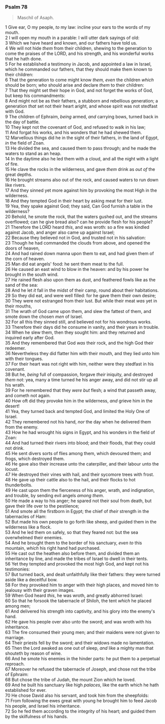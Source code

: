 ### Psalm 78

> Maschil of Asaph.

1 Give ear, O my people, *to* my law: incline your ears to the words of my mouth.  
2 I will open my mouth in a parable: I will utter dark sayings of old:  
3 Which we have heard and known, and our fathers have told us.  
4 We will not hide *them* from their children, shewing to the generation to come the praises of the LORD, and his strength, and his wonderful works that he hath done.  
5 For he established a testimony in Jacob, and appointed a law in Israel, which he commanded our fathers, that they should make them known to their children:  
6 That the generation to come might know *them, even* the children *which* should be born; *who* should arise and declare *them* to their children:  
7 That they might set their hope in God, and not forget the works of God, but keep his commandments:  
8 And might not be as their fathers, a stubborn and rebellious generation; a generation *that* set not their heart aright, and whose spirit was not stedfast with God.  
9 The children of Ephraim, *being* armed, *and* carrying bows, turned back in the day of battle.  
10 They kept not the covenant of God, and refused to walk in his law;  
11 And forgat his works, and his wonders that he had shewed them.  
12 Marvellous things did he in the sight of their fathers, in the land of Egypt, *in* the field of Zoan.  
13 He divided the sea, and caused them to pass through; and he made the waters to stand as an heap.  
14 In the daytime also he led them with a cloud, and all the night with a light of fire.  
15 He clave the rocks in the wilderness, and gave *them* drink as *out of* the great depths.  
16 He brought streams also out of the rock, and caused waters to run down like rivers.  
17 And they sinned yet more against him by provoking the most High in the wilderness.  
18 And they tempted God in their heart by asking meat for their lust.  
19 Yea, they spake against God; they said, Can God furnish a table in the wilderness?  
20 Behold, he smote the rock, that the waters gushed out, and the streams overflowed; can he give bread also? can he provide flesh for his people?  
21 Therefore the LORD heard *this*, and was wroth: so a fire was kindled against Jacob, and anger also came up against Israel;  
22 Because they believed not in God, and trusted not in his salvation:  
23 Though he had commanded the clouds from above, and opened the doors of heaven,  
24 And had rained down manna upon them to eat, and had given them of the corn of heaven.  
25 Man did eat angels' food: he sent them meat to the full.  
26 He caused an east wind to blow in the heaven: and by his power he brought in the south wind.  
27 He rained flesh also upon them as dust, and feathered fowls like as the sand of the sea:  
28 And he let *it* fall in the midst of their camp, round about their habitations.  
29 So they did eat, and were well filled: for he gave them their own desire;  
30 They were not estranged from their lust. But while their meat *was* yet in their mouths,  
31 The wrath of God came upon them, and slew the fattest of them, and smote down the chosen *men* of Israel.  
32 For all this they sinned still, and believed not for his wondrous works.  
33 Therefore their days did he consume in vanity, and their years in trouble.  
34 When he slew them, then they sought him: and they returned and inquired early after God.  
35 And they remembered that God *was* their rock, and the high God their redeemer.  
36 Nevertheless they did flatter him with their mouth, and they lied unto him with their tongues.  
37 For their heart was not right with him, neither were they stedfast in his covenant.  
38 But he, *being* full of compassion, forgave *their* iniquity, and destroyed *them* not: yea, many a time turned he his anger away, and did not stir up all his wrath.  
39 For he remembered that they *were but* flesh; a wind that passeth away, and cometh not again.  
40 How oft did they provoke him in the wilderness, *and* grieve him in the desert!  
41 Yea, they turned back and tempted God, and limited the Holy One of Israel.  
42 They remembered not his hand, *nor* the day when he delivered them from the enemy.  
43 How he had wrought his signs in Egypt, and his wonders in the field of Zoan:  
44 And had turned their rivers into blood; and their floods, that they could not drink.  
45 He sent divers sorts of flies among them, which devoured them; and frogs, which destroyed them.  
46 He gave also their increase unto the caterpiller, and their labour unto the locust.  
47 He destroyed their vines with hail, and their sycomore trees with frost.  
48 He gave up their cattle also to the hail, and their flocks to hot thunderbolts.  
49 He cast upon them the fierceness of his anger, wrath, and indignation, and trouble, by sending evil angels *among them*.  
50 He made a way to his anger; he spared not their soul from death, but gave their life over to the pestilence;  
51 And smote all the firstborn in Egypt; the chief of *their* strength in the tabernacles of Ham:  
52 But made his own people to go forth like sheep, and guided them in the wilderness like a flock.  
53 And he led them on safely, so that they feared not: but the sea overwhelmed their enemies.  
54 And he brought them to the border of his sanctuary, *even to* this mountain, *which* his right hand had purchased.  
55 He cast out the heathen also before them, and divided them an inheritance by line, and made the tribes of Israel to dwell in their tents.  
56 Yet they tempted and provoked the most high God, and kept not his testimonies:  
57 But turned back, and dealt unfaithfully like their fathers: they were turned aside like a deceitful bow.  
58 For they provoked him to anger with their high places, and moved him to jealousy with their graven images.  
59 When God heard *this*, he was wroth, and greatly abhorred Israel:  
60 So that he forsook the tabernacle of Shiloh, the tent *which* he placed among men;  
61 And delivered his strength into captivity, and his glory into the enemy's hand.  
62 He gave his people over also unto the sword; and was wroth with his inheritance.  
63 The fire consumed their young men; and their maidens were not given to marriage.  
64 Their priests fell by the sword; and their widows made no lamentation.  
65 Then the Lord awaked as one out of sleep, *and* like a mighty man that shouteth by reason of wine.  
66 And he smote his enemies in the hinder parts: he put them to a perpetual reproach.  
67 Moreover he refused the tabernacle of Joseph, and chose not the tribe of Ephraim:  
68 But chose the tribe of Judah, the mount Zion which he loved.  
69 And he built his sanctuary like high *palaces*, like the earth which he hath established for ever.  
70 He chose David also his servant, and took him from the sheepfolds:  
71 From following the ewes great with young he brought him to feed Jacob his people, and Israel his inheritance.  
72 So he fed them according to the integrity of his heart; and guided them by the skilfulness of his hands.  
